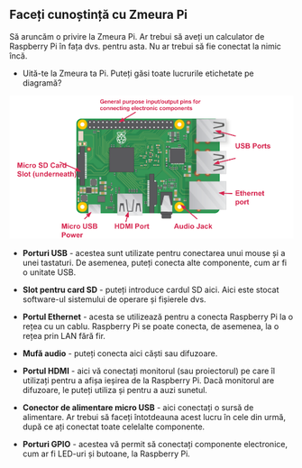 ## Faceți cunoștință cu Zmeura Pi

Să aruncăm o privire la Zmeura Pi. Ar trebui să aveți un calculator de Raspberry Pi în fața dvs. pentru asta. Nu ar trebui să fie conectat la nimic încă.

+ Uită-te la Zmeura ta Pi. Puteți găsi toate lucrurile etichetate pe diagramă?

![captură de ecran](images/pi-labelled-names.png)

+ **Porturi USB** - acestea sunt utilizate pentru conectarea unui mouse și a unei tastaturi. De asemenea, puteți conecta alte componente, cum ar fi o unitate USB.

+ **Slot pentru card SD** - puteți introduce cardul SD aici. Aici este stocat software-ul sistemului de operare și fișierele dvs.

+ **Portul Ethernet** - acesta se utilizează pentru a conecta Raspberry Pi la o rețea cu un cablu. Raspberry Pi se poate conecta, de asemenea, la o rețea prin LAN fără fir.

+ **Mufă audio** - puteți conecta aici căști sau difuzoare.

+ **Portul HDMI** - aici vă conectați monitorul (sau proiectorul) pe care îl utilizați pentru a afișa ieșirea de la Raspberry Pi. Dacă monitorul are difuzoare, le puteți utiliza și pentru a auzi sunetul.

+ **Conector de alimentare micro USB** - aici conectați o sursă de alimentare. Ar trebui să faceți întotdeauna acest lucru în cele din urmă, după ce ați conectat toate celelalte componente.

+ **Porturi GPIO** - acestea vă permit să conectați componente electronice, cum ar fi LED-uri și butoane, la Raspberry Pi.